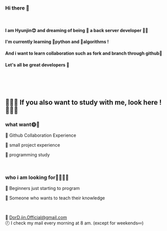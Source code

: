 ### Hi there 👋

<br/>

#### I am Hyunjin😊 and dreaming of being 🧚‍ a back server developer 🧚‍💗
#### I'm currently learning 🐍python and 🧐algorithms ! 
#### And i want to learn collaboration such as fork and branch through github🌱
#### Let's all be great developers 💪

<br/>
<br/>
<br/>

## 🤸‍♀️🤸‍ If you also want to study with me, look here ! 🤸‍♀️🤸‍

### what  want🌞🌈
💭 Github Collaboration Experience <br/>

💭 small project experience<br/>

💭 programming study

<br/>

### who i am looking for🏃‍♀️🏃‍♂️
💭 Beginners just starting to program <br/>

💭 Someone who wants to teach their knowledge <br/>

<br/>

💌 DorD.jin.Official@gmail.com<br/>
🕗 I check my mail every morning at 8 am. (except for weekends💤)



